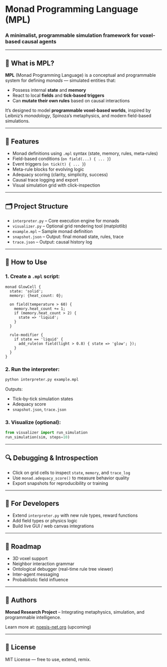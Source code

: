 # Monad Programming Language (MPL)

### A minimalist, programmable simulation framework for voxel-based causal agents

---

## 📜 What is MPL?

**MPL** (Monad Programming Language) is a conceptual and programmable system for defining *monads* — simulated entities that:

* Possess internal **state** and **memory**
* React to local **fields** and **tick-based triggers**
* Can **mutate their own rules** based on causal interactions

It’s designed to model **programmable voxel-based worlds**, inspired by Leibniz’s *monadology*, Spinoza’s metaphysics, and modern field-based simulations.

---

## 🧪 Features

* Monad definitions using `.mpl` syntax (state, memory, rules, meta-rules)
* Field-based conditions (`on field(...) { ... }`)
* Event triggers (`on tick(t) { ... }`)
* Meta-rule blocks for evolving logic
* Adequacy scoring (clarity, simplicity, success)
* Causal trace logging and export
* Visual simulation grid with click-inspection

---

## 🗂 Project Structure

* `interpreter.py` – Core execution engine for monads
* `visualizer.py` – Optional grid rendering tool (matplotlib)
* `example.mpl` – Sample monad definition
* `snapshot.json` – Output: final monad state, rules, trace
* `trace.json` – Output: causal history log

---

## 🚀 How to Use

### 1. Create a `.mpl` script:

```mpl
monad GlowCell {
  state: 'solid';
  memory: {heat_count: 0};

  on field(temperature > 60) {
    memory.heat_count += 1;
    if (memory.heat_count > 2) {
      state => 'liquid';
    }
  }

  rule-modifier {
    if state == 'liquid' {
      add_rule(on field(light > 0.8) { state => 'glow'; });
    }
  }
}
```

### 2. Run the interpreter:

```bash
python interpreter.py example.mpl
```

Outputs:

* Tick-by-tick simulation states
* Adequacy score
* `snapshot.json`, `trace.json`

### 3. Visualize (optional):

```python
from visualizer import run_simulation
run_simulation(sim, steps=10)
```

---

## 🔍 Debugging & Introspection

* Click on grid cells to inspect `state`, `memory`, and `trace_log`
* Use `monad.adequacy_score()` to measure behavior quality
* Export snapshots for reproducibility or training

---

## 🔧 For Developers

* Extend `interpreter.py` with new rule types, reward functions
* Add field types or physics logic
* Build live GUI / web canvas integrations

---

## 🌱 Roadmap

* 3D voxel support
* Neighbor interaction grammar
* Ontological debugger (real-time rule tree viewer)
* Inter-agent messaging
* Probabilistic field influence

---

## 👤 Authors

**Monad Research Project** – Integrating metaphysics, simulation, and programmable intelligence.

Learn more at: [noesis-net.org](https://noesis-net.org) (upcoming)

---

## 📄 License

MIT License — free to use, extend, remix.
